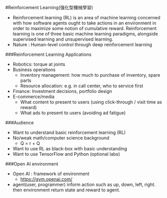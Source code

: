 #Reinforcement Learning(强化型機械學習)
* Reinforcement learning (RL) is an area of machine learning concerned with how software agents ought to take actions in an environment in order to maximize some notion of cumulative reward. Reinforcement learning is one of three basic machine learning paradigms, alongside supervised learning and unsupervised learning.
* Nature : Human-level control through deep reinforcement learning

###Reinforcement Learning Applications

* Robotics: torque at joints
* Business operations
    - Inventory management: how much to purchase of inventory, spare
parts
    - Resource allocation: e.g. in call center, who to service first
* Finance: Investment decisions, portfolio design
* E-commerce/media
    - What content to present to users (using click-through / visit time as
reward)
    - What ads to present to users (avoiding ad fatigue)
    
###Audience
* Want to understand basic reinforcement learning (RL)
* No/weak math/computer science background
    - Q = r + Q
* Want to use RL as black-box with basic understanding
* Want to use TensorFlow and Python (optional labs)

###Open AI environment
* Open AI : framework of environment
    - https://gym.openai.com/
* agent(user, programmer) inform action such as up, down, left, right.
then environment return state and reward to agent.
